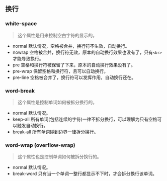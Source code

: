 ## 换行
### white-space
> 这个属性是用来控制空白字符的显示的。

- normal  默认情况，空格被合并，换行符不生效，自动换行。
- nowrap  空格被合并，换行符无效，原本的自动换行效果也没有了，只有`<br>`才能导致换行。
- pre     空格和换行符被保留了下来，原本的自动换行效果没有了。
- pre-wrap  保留空格和换行符，且可以自动换行。
- pre-line  空格被合并了，换行符可以发挥作用，自动换行还在。
### word-break
> 这个属性是控制单词如何被拆分换行的。

- normal  默认情况。
- keep-all   所有单词(包括连续的字符)一律不拆分换行，可以理解为只有空格可以触发自动换行。
- break-all  所有单词碰到边界一律拆分换行。
### word-wrap (overflow-wrap)
> 这个属性也是控制单词如何被拆分换行的。

- normal  默认情况。
- break-word  只有当一个单词一整行都显示不下时，才会拆分换行该单词。